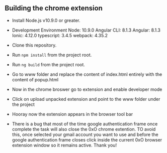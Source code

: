 ## Building the chrome extension

* Install Node.js v10.9.0 or greater.
* Development Environment
    Node: 10.9.0
    Angular CLI: 8.1.3
    Angular: 8.1.3
    Ionic: 4.12.0
    typescript: 3.4.5
    webpack: 4.35.2
* Clone this repository.
* Run `npm install` from the project root.
* Run `ng build` from the project root.
* Go to www folder and replace the content of index.html entirely with the content of popup.html
* Now in the chrome broswer go to extension and enable developer mode
* Click on upload unpacked extension and point to the www folder under the project
* Hooray now the extension appears in the browser tool bar

* There is a bug that most of the time google authentication frame once complete the task will also close the 0xO chrome extention. TO avoid this, once selected your gmail account you want to use and before the google authentication frame closes click inside the current 0xO browser extension window so it remains active. Thank you! 
